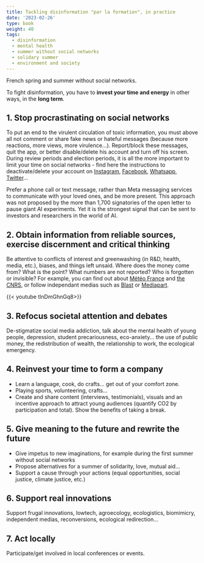 ```yaml
---
title: Tackling disinformation "par la formation", in practice
date: '2023-02-26'
type: book
weight: 40
tags:
  - disinformation
  - mental health
  - summer without social networks
  - solidary summer
  - environment and society
---
```


French spring and summer without social networks.

<!--more-->

To fight disinformation, you have to <b>invest your time and energy</b> in other ways, in the <b>long term</b>.

## 1. Stop procrastinating on social networks

To put an end to the virulent circulation of toxic information, you must above all not comment or share fake news or hateful messages (because more reactions, more views, more virulence...). Report/block these messages, quit the app, or better disable/delete his account and turn off his screen. During review periods and election periods, it is all the more important to limit your time on social networks - find here the instructions to deactivate/delete your account on [Instagram](https://help.instagram.com/370452623149242), [Facebook](https://www.facebook.com/help/224562897555674), [Whatsapp](https://faq.whatsapp.com/2138577903196467/), [Twitter](https://help.twitter.com/en/managing-your-account/how-to-deactivate-twitter-account)...

Prefer a phone call or text message, rather than Meta messaging services to communicate with your loved ones, and be more present. This approach was not proposed by the more than 1,700 signatories of the open letter to pause giant AI experiments. Yet it is the strongest signal that can be sent to investors and researchers in the world of AI.

## 2. Obtain information from reliable sources, exercise discernment and critical thinking

Be attentive to conflicts of interest and greenwashing (in R&D, health, media, etc.), biases, and things left unsaid. Where does the money come from? What is the point? What numbers are not reported? Who is forgotten or invisible? For example, you can find out about [Météo France](https://meteofrance.com/actualites-et-dossiers/actualites/climat/secheresse-32-jours-sans-pluie-en-france-record-battu) and [the CNRS](https://lejournal.cnrs.fr/articles/climatosceptiques-sur-twitter-enquete-sur-les-mercenaires-de-lintox), or follow independant medias such as [Blast](https://www.blast-info.fr/articles/2023/sommes-nous-toujours-en-democratie-AwJ1_TmlTM-ONwHybrhuqQ) or [Mediapart](https://www.mediapart.fr/).

{{< youtube tlnDmGhnGq8>}} 

## 3. Refocus societal attention and debates

De-stigmatize social media addiction, talk about the mental health of young people, depression, student precariousness, eco-anxiety... the use of public money, the redistribution of wealth, the relationship to work, the ecological emergency.

## 4. Reinvest your time to form a company

- Learn a language, cook, do crafts… get out of your comfort zone.
- Playing sports, volunteering, crafts...
- Create and share content (interviews, testimonials), visuals and an incentive approach to attract young audiences (quantify CO2 by participation and total). Show the benefits of taking a break.

## 5. Give meaning to the future and rewrite the future

- Give impetus to new imaginations, for example during the first summer without social networks
- Propose alternatives for a summer of solidarity, love, mutual aid...
- Support a cause through your actions (equal opportunities, social justice, climate justice, etc.)

## 6. Support real innovations

Support frugal innovations, lowtech, agroecology, ecologistics, biomimicry, independent medias, reconversions, ecological redirection...

## 7. Act locally

Participate/get involved in local conferences or events.